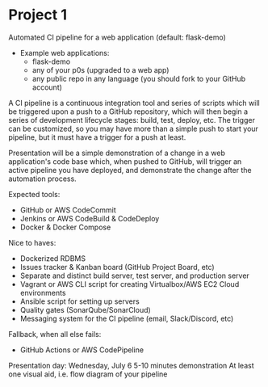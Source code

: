 # Project 1
Automated CI pipeline for a web application (default: flask-demo)
- Example web applications:
  - flask-demo
  - any of your p0s (upgraded to a web app)
  - any public repo in any language (you should fork to your GitHub account)

A CI pipeline is a continuous integration tool and series of scripts which will be triggered upon a push to a GitHub repository, which will then begin a series of development lifecycle stages: build, test, deploy, etc. The trigger can be customized, so you may have more than a simple push to start your pipeline, but it must have a trigger for a push at least.

Presentation will be a simple demonstration of a change in a web application's code base which, when pushed to GitHub, will trigger an active pipeline you have deployed, and demonstrate the change after the automation process.

Expected tools:
- GitHub or AWS CodeCommit
- Jenkins or AWS CodeBuild & CodeDeploy
- Docker & Docker Compose

Nice to haves:
- Dockerized RDBMS
- Issues tracker & Kanban board (GitHub Project Board, etc)
- Separate and distinct build server, test server, and production server
- Vagrant or AWS CLI script for creating Virtualbox/AWS EC2 Cloud environments
- Ansible script for setting up servers
- Quality gates (SonarQube/SonarCloud)
- Messaging system for the CI pipeline (email, Slack/Discord, etc)

Fallback, when all else fails:
- GitHub Actions or AWS CodePipeline

Presentation day: Wednesday, July 6
5-10 minutes demonstration
At least one visual aid, i.e. flow diagram of your pipeline
